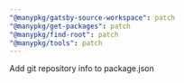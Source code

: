 ```yaml
---
"@manypkg/gatsby-source-workspace": patch
"@manypkg/get-packages": patch
"@manypkg/find-root": patch
"@manypkg/tools": patch
---
```


Add git repository info to package.json
